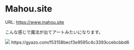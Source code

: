 # Mahou.site
URL: https://www.mahou.site

<p>こんな感じで魔法が出てアートみたいになります。</p>
<img src="https://i.imgur.com/JDUlxl1.jpg">
https://gyazo.com/f53158becf3e9595c4c3393ccebcbbd6
